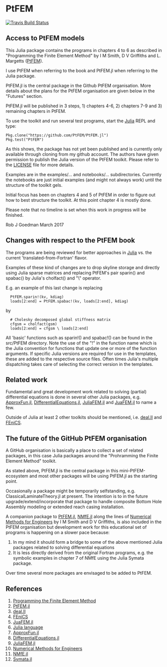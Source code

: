 # PtFEM


[![Travis Build Status](https://travis-ci.org/PtFEM/PtFEM.jl.svg?branch=master)](https://travis-ci.org/PtFEM/PtFEM.jl)


## Access to PtFEM models

This Julia package contains the programs in chapters 4 to 6 as described in "Programming the Finite Element Method" by I M Smith, D V Griffiths and L. Margetts ([PtFEM]( http://www.wiley.com/WileyCDA/WileyTitle/productCd-1119973341.html )).

I use PtFEM when referring to the book and PtFEM.jl when referring to the Julia package.

PtFEM.jl is the central package in the Github PtFEM organisation. More details about the plans for the PtFEM organisation are given below in the "Futures" section.

PtFEM.jl will be published in 3 steps, 1) chapters 4-6, 2) chapters 7-9 and 3) remaining chapters in PtFEM.

To use the toolkit and run several test programs, start the [Julia](http://julialang.org) REPL and type:

```
Pkg.clone("https://github.com/PtFEM/PtFEM.jl")
Pkg.test("PtFEM")
```

As this shows, the package has not yet been published and is currently only available through cloning from my github account. The authors have given permission to publish the Julia version of the PtFEM toolkit. Please refer to the [LICENSE](https://github.com/goedman/PtFEM.jl/blob/master/LICENSE.md) file for more details.

Examples are in the examples/... and notebooks/... subdirectories. Currently the notebooks are just initial examples (and might not always work) until the structure of the toolkit gels.

Initial focus has been on chapters 4 and 5 of PtFEM in order to figure out how to best structure the toolkit. At this point chapter 4 is mostly done.

Please note that no timeline is set when this work in progress will be finished.

Rob J Goedman
March 2017

## Changes with respect to the PtFEM book

The programs are being reviewed for better approaches in [Julia](http://julialang.org) vs. the current 'translated-from-Fortran' flavor. 

Examples of these kind of changes are to drop skyline storage and directly using Julia sparse matrices and replacing PtFEM's pair sparin() and spabac() by Julia's cholfact() and "\\" operator.

E.g. an example of this last change is replacing

```
  PtFEM.sparin!(kv, kdiag)
  loads[2:end] = PtFEM.spabac!(kv, loads[2:end], kdiag)
```

by

```
  # Cholesky decomposed global stiffness matrix
  cfgsm = cholfact(gsm)
  loads[2:end] = cfgsm \ loads[2:end]
```

All 'basic' functions such as sparin!() and spabac!() can be found in the src/PtFEM directory. Note the use of the "!" in the function name which is the Julia convention for functions that update one or more of the function arguments. If specific Julia versions are required for use in the templates, these are added to the respective source files. Often times Julia's multiple dispatching takes care of selecting the correct version in the templates.

## Related work

Fundamental and great development work related to solving (partial) differential equations is done in several other Julia packages, e.g. [ApproxFun.jl](https://github.com/JuliaApproximation/ApproxFun.jl), [DifferentialEquations.jl](https://github.com/JuliaDiffEq/DifferentialEquations.jl), [JuliaFEM.jl](http://www.juliafem.org) and  [JuaFEM.jl](https://github.com/KristofferC/JuAFEM.jl) to name a few.

Outside of Julia at least 2 other toolkits should be mentioned, i.e.  [deal.II](http://dealii.org) and [FEniCS](https://fenicsproject.org).

## The future of the GitHub PtFEM organisation

A GitHub organisation is basically a place to collect a set of related packages, in this case Julia packages around the "Prohramming the Finite Element Method" toolkit.

As stated above, PtFEM.jl is the central package in this mini-PtFEM-ecosystem and most other packages will be using PtFEM.jl as the starting point. 

Occasionally a package might be temporarily selfstanding, e.g. ClassicalLaminateTheory.jl at present. The intention is to in the future upgrade/extend/incorporate that package to handle composite Bottom Hole Assembly modeling or extended reach casing installation.

A companion package to [PtFEM.jl](https://github.com/goedman/PtFEM.jl), [NMfE.jl](https://github.com/goedman/NMfE.jl) along the lines of [Numerical Methods for Engineers](https://www.crcpress.com/Numerical-Methods-for-Engineers-Second-Edition/Griffiths-Smith/p/book/9781584884019) by I M Smith and D V Griffiths, is also included in the PtFEM organisation but development work for this educational set of programs is happening on a slower pace because:
1. In my mind it should form a bridge to some of the above mentioned Julia packages related to solving differential equations
2. It is less directly derived from the original Fortran programs, e.g. the symbolic examples in chapter 7 of NMfE using the Julia Symata package.

Over time several more packages are envisaged to be added to PtFEM.

## References

1. [Programming the Finite Element Method](http://www.wiley.com/WileyCDA/WileyTitle/productCd-1119973341.html)
1. [PtFEM.jl](https://github.com/goedman/PtFEM.jl)
1. [deal.II](http://dealii.org)
1. [FEniCS](https://fenicsproject.org)
1. [JuaFEM.jl](https://github.com/KristofferC/JuAFEM.jl)
1. [Julia language](http://julialang.org)
1. [ApproxFun.jl](https://github.com/JuliaApproximation/ApproxFun.jl)
1. [DifferentialEquations.jl](https://github.com/JuliaDiffEq/DifferentialEquations.jl)
1. [JuliaFEM.jl](http://www.juliafem.org)
1. [Numerical Methods for Engineers](https://www.crcpress.com/Numerical-Methods-for-Engineers-Second-Edition/Griffiths-Smith/p/book/9781584884019)
1. [NMfE.jl](https://github.com/goedman/NMfE.jl)
1. [Symata.jl](https://github.com/jlapeyre/Symata.jl)